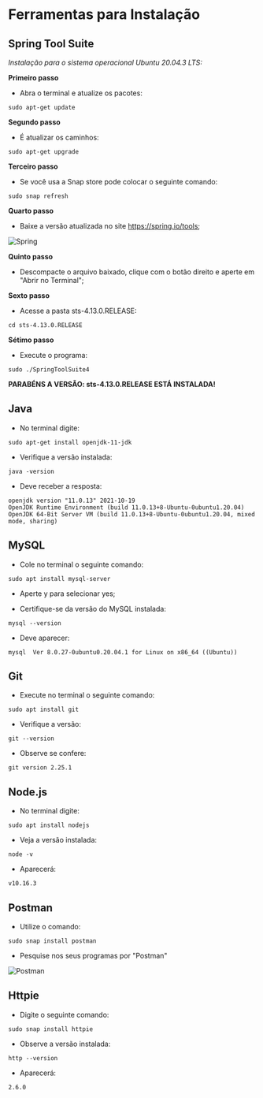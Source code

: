 # Ferramentas para Instalação

## Spring Tool Suite

_Instalação para o sistema operacional Ubuntu 20.04.3 LTS:_


**Primeiro passo**
* Abra o terminal e atualize os pacotes:
~~~
sudo apt-get update
~~~

**Segundo passo**
* É atualizar os caminhos:
~~~
sudo apt-get upgrade
~~~

**Terceiro passo**
* Se você usa a Snap store pode colocar o seguinte comando:
~~~
sudo snap refresh
~~~

**Quarto passo**

* Baixe a versão atualizada no site https://spring.io/tools;

![Spring](https://blog.kakaocdn.net/dn/pKIDm/btqzwYPTJSK/YLtOK4ob8HMnrBk1nyjZW0/img.png)


**Quinto passo**
* Descompacte o arquivo baixado, clique com o botão direito e aperte em "Abrir no Terminal";

**Sexto passo**
* Acesse a pasta sts-4.13.0.RELEASE:
~~~
cd sts-4.13.0.RELEASE
~~~

**Sétimo passo**
* Execute o programa:
~~~
sudo ./SpringToolSuite4
~~~


**PARABÉNS A VERSÃO: sts-4.13.0.RELEASE ESTÁ INSTALADA!**



## Java

* No terminal digite:
~~~
sudo apt-get install openjdk-11-jdk
~~~

* Verifique a versão instalada:
~~~
java -version
~~~
* Deve receber a resposta:

~~~
openjdk version "11.0.13" 2021-10-19
OpenJDK Runtime Environment (build 11.0.13+8-Ubuntu-0ubuntu1.20.04)
OpenJDK 64-Bit Server VM (build 11.0.13+8-Ubuntu-0ubuntu1.20.04, mixed mode, sharing)
~~~

## MySQL

* Cole no terminal o seguinte comando:
~~~
sudo apt install mysql-server
~~~
* Aperte y para selecionar yes;

* Certifique-se da versão do MySQL instalada:
~~~
mysql --version 
~~~
* Deve aparecer:
~~~
mysql  Ver 8.0.27-0ubuntu0.20.04.1 for Linux on x86_64 ((Ubuntu))
~~~

## Git

* Execute no terminal o seguinte comando:
~~~
sudo apt install git
~~~

* Verifique a versão: 
~~~
git --version
~~~

* Observe se confere:
~~~
git version 2.25.1
~~~


## Node.js

* No terminal digite:
~~~
sudo apt install nodejs
~~~

* Veja a versão instalada:
~~~
node -v
~~~

* Aparecerá:
~~~
v10.16.3
~~~

## Postman

* Utilize o comando:
~~~
sudo snap install postman
~~~

* Pesquise nos seus programas por "Postman"

![Postman](https://terminalroot.com.br/assets/img/dev/postman-1.jpg)

## Httpie

* Digite o seguinte comando:
~~~
sudo snap install httpie
~~~
* Observe  a versão instalada:
~~~
http --version
~~~

* Aparecerá:
~~~
2.6.0
~~~



